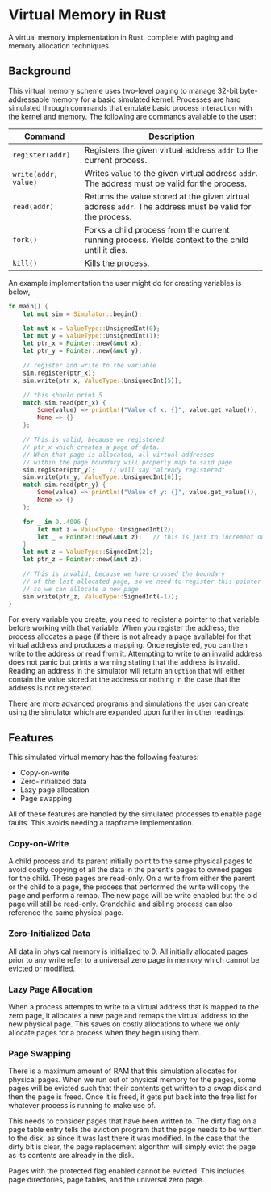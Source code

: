 # Virtual Memory in Rust

A virtual memory implementation in Rust, complete with paging and memory allocation techniques.

## Background

This virtual memory scheme uses two-level paging to manage 32-bit byte-addressable memory
for a basic simulated kernel. Processes are hard simulated through commands that emulate
basic process interaction with the kernel and memory. The following are commands available
to the user:

| Command | Description |
|---|---|
| `register(addr)` | Registers the given virtual address `addr` to the current process. |
| `write(addr, value)` | Writes `value` to the given virtual address `addr`. The address must be valid for the process. |
| `read(addr)` | Returns the value stored at the given virtual address `addr`. The address must be valid for the process. |
| `fork()` | Forks a child process from the current running process. Yields context to the child until it dies. |
| `kill()` | Kills the process. |

An example implementation the user might do for creating variables is below,
```rust
fn main() {
    let mut sim = Simulator::begin();

    let mut x = ValueType::UnsignedInt(0);
    let mut y = ValueType::UnsignedInt(1);
    let ptr_x = Pointer::new(&mut x);
    let ptr_y = Pointer::new(&mut y);

    // register and write to the variable
    sim.register(ptr_x);
    sim.write(ptr_x, ValueType::UnsignedInt(5));

    // this should print 5
    match sim.read(ptr_x) {
        Some(value) => println!("Value of x: {}", value.get_value()),
        None => {}
    };

    // This is valid, because we registered
    // ptr_x which creates a page of data.
    // When that page is allocated, all virtual addresses
    // within the page boundary will properly map to said page.
    sim.register(ptr_y);    // will say "already registered"
    sim.write(ptr_y, ValueType::UnsignedInt(6));
    match sim.read(ptr_y) {
        Some(value) => println!("Value of y: {}", value.get_value()),
        None => {}
    };

    for _ in 0..4096 {
        let mut z = ValueType::UnsignedInt(2);
        let _ = Pointer::new(&mut z);   // this is just to increment our simulated virtual address
    }
    let mut z = ValueType::SignedInt(2);
    let ptr_z = Pointer::new(&mut z);

    // This is invalid, because we have crossed the boundary
    // of the last allocated page, so we need to register this pointer
    // so we can allocate a new page
    sim.write(ptr_z, ValueType::SignedInt(-1));
}
```

For every variable you create, you need to register a pointer to that variable before
working with that variable. When you register the address, the process allocates
a page (if there is not already a page available) for that virtual address and produces a mapping.
Once registered, you can then write to the address or read from it. Attempting to write to an invalid
address does not panic but prints a warning stating that the address is invalid.
Reading an address in the simulator will return an `Option` that will either contain
the value stored at the address or nothing in the case that the address is not registered.

There are more advanced programs and simulations the user can create using the simulator
which are expanded upon further in other readings.

## Features

This simulated virtual memory has the following features:

* Copy-on-write
* Zero-initialized data
* Lazy page allocation
* Page swapping

All of these features are handled by the simulated processes to enable page faults.
This avoids needing a trapframe implementation.

### Copy-on-Write

A child process and its parent initially point to the same physical pages to avoid
costly copying of all the data in the parent's pages to owned pages for the
child. These pages are read-only. On a write from either the parent or the child to a page, the process that
performed the write will copy the page and perform a remap. The new page will be write enabled
but the old page will still be read-only. Grandchild and sibling process can also reference
the same physical page.

### Zero-Initialized Data

All data in physical memory is initialized to 0. All initially allocated pages prior to any
write refer to a universal zero page in memory which cannot be evicted or modified.

### Lazy Page Allocation

When a process attempts to write to a virtual address that is mapped to the zero page, it allocates
a new page and remaps the virtual address to the new physical page. This saves on costly
allocations to where we only allocate pages for a process when they begin using them.

### Page Swapping
There is a maximum amount of RAM that this simulation allocates for physical pages.
When we run out of physical memory for the pages, some pages will be evicted such that
their contents get written to a swap disk and then the page is freed. Once it is freed, it gets
put back into the free list for whatever process is running to make use of.

This needs to consider pages that have been written to. The dirty flag on a page table entry
tells the eviction program that the page needs to be written to the disk, as since it was last there
it was modified. In the case that the dirty bit is clear, the page replacement algorithm will
simply evict the page as its contents are already in the disk.

Pages with the protected flag enabled cannot be evicted. This includes page directories, page tables,
and the universal zero page.
